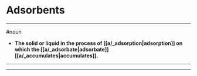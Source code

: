 # Adsorbents
---
#noun
- **The solid or liquid in the process of [[a/_adsorption|adsorption]] on which the [[a/_adsorbate|adsorbate]] [[a/_accumulates|accumulates]].**
---
---
